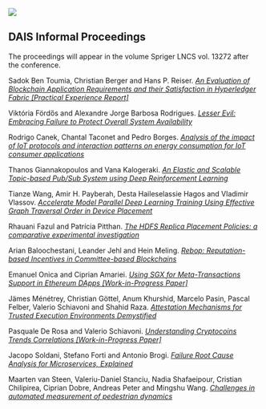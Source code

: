 [![](https://www.discotec.org/2022/discotec2022-banner.jpeg)](https://www.discotec.org/2022/)

## DAIS Informal Proceedings

The proceedings will appear in the volume Spriger LNCS vol. 13272 after the conference. 

Sadok Ben Toumia, Christian Berger and Hans P. Reiser. [*An Evaluation of Blockchain Application Requirements and their Satisfaction in Hyperledger Fabric [Practical Experience Report]*](https://drive.google.com/file/d/1z7thPAGZgx1o3pQJ-Qp0FZwdNCXTTgHL/view?usp=sharing)

Viktória Fördős and Alexandre Jorge Barbosa Rodrigues. [*Lesser Evil: Embracing Failure to Protect Overall System Availability*](https://drive.google.com/file/d/1vjMkNjyBObasRkuOM8CMnoggIh6bLtW7/view?usp=sharing)

Rodrigo Canek, Chantal Taconet and Pedro Borges. [*Analysis of the impact of IoT protocols and interaction patterns on energy consumption for IoT consumer applications*](https://drive.google.com/file/d/1QcAqpTnFRg-z7Kbxcnol7Eh61rwlrEYg/view?usp=sharing)

Thanos Giannakopoulos and Vana Kalogeraki. [*An Elastic and Scalable Topic-based Pub/Sub System using Deep Reinforcement Learning*](https://drive.google.com/file/d/1QcAqpTnFRg-z7Kbxcnol7Eh61rwlrEYg/view?usp=sharing)

Tianze Wang, Amir H. Payberah, Desta Haileselassie Hagos and Vladimir Vlassov. [*Accelerate Model Parallel Deep Learning Training Using Effective Graph Traversal Order in Device Placement*](https://drive.google.com/file/d/1QcAqpTnFRg-z7Kbxcnol7Eh61rwlrEYg/view?usp=sharing)

Rhauani Fazul and Patrícia Pitthan.	[*The HDFS Replica Placement Policies: a comparative experimental investigation*](https://drive.google.com/file/d/1YQ7YfYka7Pgj_eHX_ccXKydP7UYJbE64/view?usp=sharing)

Arian Baloochestani, Leander Jehl and Hein Meling. [*Rebop: Reputation-based Incentives in Committee-based Blockchains*](https://drive.google.com/file/d/1YQ7YfYka7Pgj_eHX_ccXKydP7UYJbE64/view?usp=sharing) 

Emanuel Onica and Ciprian Amariei. [*Using SGX for Meta-Transactions Support in Ethereum DApps [Work-in-Progress Paper]*](https://drive.google.com/file/d/18h9n06cHWmL5n54wBDZ_pnSYITfZQWe5/view?usp=sharing)

Jämes Ménétrey, Christian Göttel, Anum Khurshid, Marcelo Pasin, Pascal Felber, Valerio Schiavoni and Shahid Raza. [*Attestation Mechanisms for Trusted Execution Environments Demystified*](https://drive.google.com/file/d/18h9n06cHWmL5n54wBDZ_pnSYITfZQWe5/view?usp=sharing)

Pasquale De Rosa and Valerio Schiavoni. [*Understanding Cryptocoins Trends Correlations [Work-in-Progress Paper]*](https://drive.google.com/file/d/18h9n06cHWmL5n54wBDZ_pnSYITfZQWe5/view?usp=sharing)

Jacopo Soldani, Stefano Forti and Antonio Brogi. [*Failure Root Cause Analysis for Microservices, Explained*](https://drive.google.com/file/d/18h9n06cHWmL5n54wBDZ_pnSYITfZQWe5/view?usp=sharing)

Maarten van Steen, Valeriu-Daniel Stanciu, Nadia Shafaeipour, Cristian Chilipirea, Ciprian Dobre, Andreas Peter and Mingshu Wang. [*Challenges in automated measurement of pedestrian dynamics*](https://drive.google.com/file/d/18h9n06cHWmL5n54wBDZ_pnSYITfZQWe5/view?usp=sharing)


